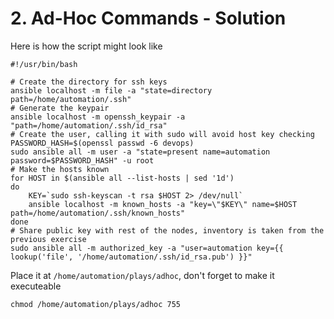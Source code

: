 # 2. Ad-Hoc Commands - Solution
Here is how the script might look like
```
#!/usr/bin/bash

# Create the directory for ssh keys
ansible localhost -m file -a "state=directory path=/home/automation/.ssh"
# Generate the keypair
ansible localhost -m openssh_keypair -a "path=/home/automation/.ssh/id_rsa"
# Create the user, calling it with sudo will avoid host key checking
PASSWORD_HASH=$(openssl passwd -6 devops)
sudo ansible all -m user -a "state=present name=automation password=$PASSWORD_HASH" -u root
# Make the hosts known
for HOST in $(ansible all --list-hosts | sed '1d')
do
    KEY=`sudo ssh-keyscan -t rsa $HOST 2> /dev/null`
    ansible localhost -m known_hosts -a "key=\"$KEY\" name=$HOST path=/home/automation/.ssh/known_hosts"
done
# Share public key with rest of the nodes, inventory is taken from the previous exercise
sudo ansible all -m authorized_key -a "user=automation key={{ lookup('file', '/home/automation/.ssh/id_rsa.pub') }}"
```
Place it at `/home/automation/plays/adhoc`, don't forget to make it executeable
```
chmod /home/automation/plays/adhoc 755
```
